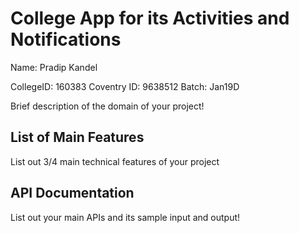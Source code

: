 # College App for its Activities and Notifications
Name: Pradip Kandel

CollegeID: 160383
Coventry ID: 9638512
Batch: Jan19D

Brief description of the domain of your project!

## List of Main Features
List out 3/4 main technical features of your project

## API Documentation
List out your main APIs and its sample input and output!

